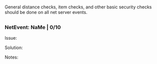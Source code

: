 # 
General distance checks, item checks, and other basic security checks should be done on all net server events.

## 

### NetEvent: NaMe | 0/10
Issue: 

Solution: 

Notes: 
